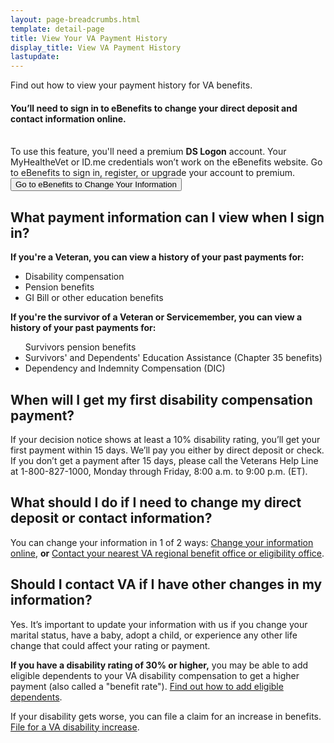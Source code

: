 ```yaml
---
layout: page-breadcrumbs.html
template: detail-page
title: View Your VA Payment History
display_title: View VA Payment History
lastupdate: 
---
```


<div itemscope itemtype="http://schema.org/FAQPage">
<div itemprop="description" class="va-introtext">

Find out how to view your payment history for VA benefits.
</div>

<div class="va-sign-in-alert usa-alert usa-alert-info">
  <div class="usa-alert-body">
    <h4 class="usa-alert-heading">You’ll need to sign in to eBenefits to change your direct deposit and contact information online.</h4>
  <p class="usa-alert-text"><br>
    To use this feature, you'll need a premium <b>DS Logon</b> account. Your MyHealtheVet or ID.me credentials won’t work on the eBenefits website. Go to eBenefits to sign in, register, or upgrade your account to premium.<br>
      <button class="usa-button-primary">Go to eBenefits to Change Your Information</button>
    </p>
  </div>
</div>

<div itemscope itemtype="http://schema.org/Question">

<h2 itemprop="name">What payment information can I view when I sign in?</h2>
<div itemprop="acceptedAnswer" itemscope itemtype="http://schema.org/Answer">
<div itemprop="text">

<b>If you're a Veteran, you can view a history of your past payments for:</b>
<ul>
<li>Disability compensation</li>
<li>Pension benefits</li>
<li>GI Bill or other education benefits</li>
</ul>

<b>If you're the survivor of a Veteran or Servicemember, you can view a history of your past payments for:</b>
<ul>Survivors pension benefits
<li>Survivors' and Dependents' Education Assistance (Chapter 35 benefits)</li>
<li>Dependency and Indemnity Compensation (DIC)</li>

</div>
</div>
</div>

<div itemscope itemtype="http://schema.org/Question">

<h2 itemprop="name">When will I get my first disability compensation payment?</h2>
<div itemprop="acceptedAnswer" itemscope itemtype="http://schema.org/Answer">
<div itemprop="text">

If your decision notice shows at least a 10% disability rating, you’ll get your first payment within 15 days. We’ll pay you either by direct deposit or check. If you don’t get a payment after 15 days, please call the Veterans Help Line at 1-800-827-1000, Monday through Friday, 8:00 a.m. to 9:00 p.m. (ET).

</div>
</div>
</div>

<div itemscope itemtype="http://schema.org/Question">

<h2 itemprop="name">What should I do if I need to change my direct deposit or contact information?</h2>
<div itemprop="acceptedAnswer" itemscope itemtype="http://schema.org/Answer">
<div itemprop="text">

You can change your information in 1 of 2 ways:
<a href="/change-direct-deposit-and-contact-information/">Change your information online</a>, <b>or</b>
<a href="/facilities/">Contact your nearest VA regional benefit office or eligibility office</a>.

</div>
</div>
</div>

<div itemscope itemtype="http://schema.org/Question">

<h2 itemprop="name">Should I contact VA if I have other changes in my information?</h2>
<div itemprop="acceptedAnswer" itemscope itemtype="http://schema.org/Answer">
<div itemprop="text">

Yes. It’s important to update your information with us if you change your marital status, have a baby, adopt a child, or experience any other life change that could affect your rating or payment.

<b>If you have a disability rating of 30% or higher,</b> you may be able to add eligible dependents to your VA disability compensation to get a higher payment (also called a "benefit rate").
<a href="https://www.benefits.va.gov/compensation/add-dependents.asp">Find out how to add eligible dependents</a>.

If your disability gets worse, you can file a claim for an increase in benefits.
<a href="/disability-benefits/increase-claims-testing/">File for a VA disability increase</a>.

</div>
</div>
</div>
</div>
